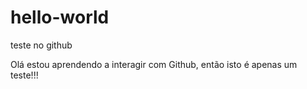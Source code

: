 # hello-world
teste no github


Olá estou aprendendo a interagir com Github, então isto é apenas um teste!!!
